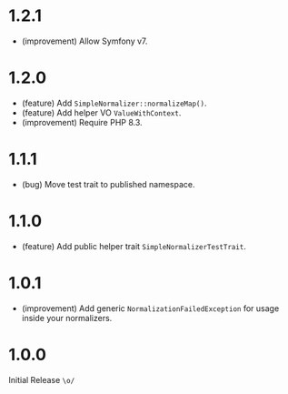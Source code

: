 1.2.1
=====

* (improvement) Allow Symfony v7.


1.2.0
=====

* (feature) Add `SimpleNormalizer::normalizeMap()`.
* (feature) Add helper VO `ValueWithContext`.
* (improvement) Require PHP 8.3.


1.1.1
=====

* (bug) Move test trait to published namespace.


1.1.0
=====

* (feature) Add public helper trait `SimpleNormalizerTestTrait`.


1.0.1
=====

* (improvement) Add generic `NormalizationFailedException` for usage inside your normalizers.


1.0.0
=====

Initial Release `\o/`
